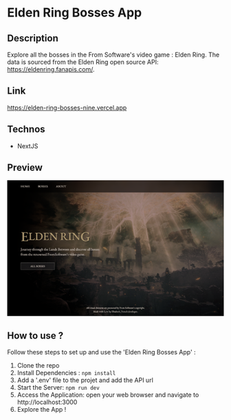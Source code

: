 # Elden Ring Bosses App

## Description

Explore all the bosses in the From Software's video game : Elden Ring. The data is sourced from the Elden Ring open source API: https://eldenring.fanapis.com/.

## Link 

https://elden-ring-bosses-nine.vercel.app

## Technos

- NextJS

## Preview

![Elden Ring Bosses App](/public/docs/elden-ring-preview.png)

## How to use ?

Follow these steps to set up and use the 'Elden Ring Bosses App' :

1. Clone the repo
2. Install Dependencies : `npm install`
3. Add a '.env' file to the projet and add the API url
4. Start the Server: `npm run dev`
5. Access the Application: open your web browser and navigate to http://localhost:3000
6. Explore the App !
